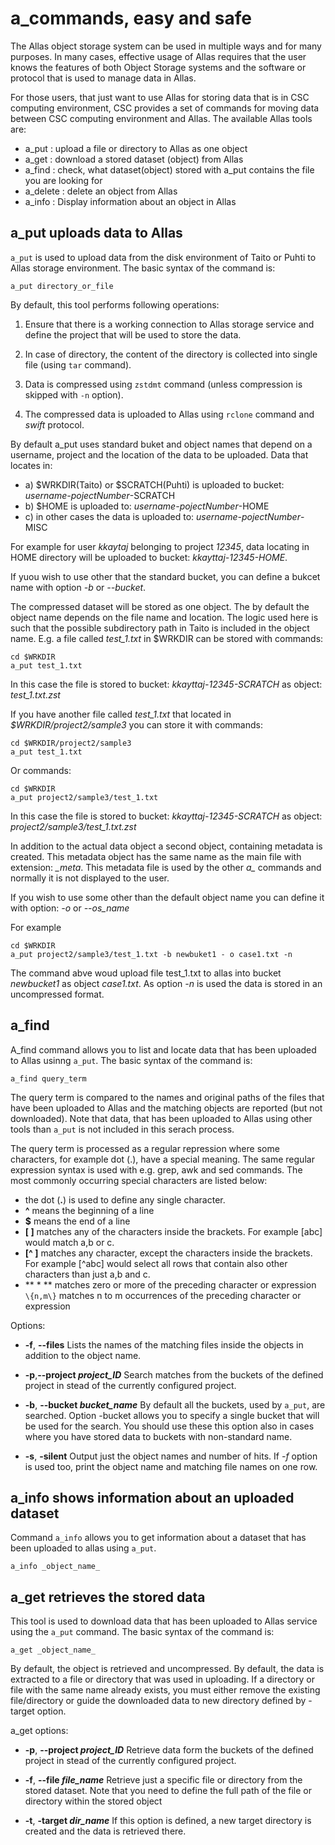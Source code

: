 # a_commands, easy and safe

The Allas object storage system can be used in multiple ways and for many purposes. In many cases, effective usage of Allas requires that the user knows the features of both Object Storage systems and the software or protocol that is used to manage data  in Allas.

For those users, that just want to use Allas for storing data that is in CSC computing environment, CSC provides a set of commands for moving data between CSC computing environment and Allas. The available Allas tools are:
  
- a_put : upload a file or directory to Allas as one object
- a_get : download a stored dataset (object) from Allas
- a_find : check, what dataset(object) stored with a_put contains the file you are looking for
- a_delete : delete an object from Allas
- a_info : Display information about an object in Allas


## a_put uploads data to Allas

`a_put` is used to upload data from the disk environment of Taito or Puhti to 
Allas storage environment. The basic syntax of the command is:

```
a_put directory_or_file
```

By default, this tool performs following operations:

1. Ensure that there is a working connection to Allas storage service and 
define the project that will be used to store the data.

2. In case of directory, the content of the directory is collected into single file
(using `tar` command).

3. Data is compressed using `zstdmt` command (unless compression is skipped with `-n` option).

4. The compressed data is uploaded to Allas using `rclone` command and _swift_ protocol.

By default a_put uses standard buket and object names that depend on a username, project and the location
of the data to be uploaded. Data that locates in:
 
  - a) $WRKDIR(Taito) or $SCRATCH(Puhti) is uploaded to bucket: _username-pojectNumber_-SCRATCH
  - b) $HOME is uploaded to: _username-pojectNumber_-HOME
  - c) in other cases the data is uploaded to: _username-pojectNumber_-MISC
  
For example for user _kkaytaj_ belonging to project _12345_, data locating in HOME directory
will be uploaded to bucket: _kkayttaj-12345-HOME_.

If yuou wish to use other that the standard bucket, you can define a bukcet name with option _-b_ or _--bucket_.

The compressed dataset will be stored as one object. The by default the object name depends on the
file name and location. The logic used here is such that the possible subdirectory path in Taito is included 
in the object name. E.g. a file called *test_1.txt* in $WRKDIR can be stored with commands:

```
cd $WRKDIR
a_put test_1.txt
```

In this case the file is stored to bucket: _kkayttaj-12345-SCRATCH_
as object: *test_1.txt.zst*

If you have another file called *test_1.txt* that located in _$WRKDIR/project2/sample3_
you can store it with commands:
   
```
cd $WRKDIR/project2/sample3
a_put test_1.txt
```
  
Or commands:
```
cd $WRKDIR
a_put project2/sample3/test_1.txt
```
In this case the file is stored to bucket: *kkayttaj-12345-SCRATCH* 
as object:  *project2/sample3/test_1.txt.zst*

In addition to the actual data object a second object, containing 
metadata is created. This metadata object has the same name as the
main file with extension: *_meta*. This metadata file is used by the 
other *a_* commands and normally it is not displayed to the user.

If you wish to use some other than the default object name you can define it with option: _-o_ or _--os_name_

For example
```
cd $WRKDIR
a_put project2/sample3/test_1.txt -b newbuket1 - o case1.txt -n
```
The command abve woud upload file test_1.txt to allas into bucket _newbucket1_ as object _case1.txt_.
As option _-n_ is used the data is stored in an uncompressed format. 




## a_find

A_find command allows you to list and locate data that has been uploaded to Allas usinng `a_put`.
The basic syntax of the command is:
```
a_find query_term
```

The query term is compared to the names and original paths of the files that have been uploaded to
Allas and the matching objects are reported (but not downloaded). Note that data, that has been uploaded 
to Allas using other tools than `a_put` is not included in this serach process.

The query term is processed as a regular repression where some characters, for example dot (.), have a special meaning.
The same regular expression syntax is used with e.g. grep, awk and sed commands.
The most commonly occurring special characters are listed below:

- the dot (**.**) is used to define any single character.
- **^** means the beginning of a line
- **$** means the end of a line
- **[ ]** matches any of the characters inside the brackets. For example [abc] would match a,b or c.
- **[^ ]** matches any character, except the characters inside the brackets.   
    For example [^abc] would select all rows that contain also other characters
    than just a,b and c.
- ** * ** matches zero or more of the preceding character or expression  
    `\{n,m\}` matches n to m occurrences of the preceding character or expression



Options:

- **-f**, **--files**  Lists the names of the matching files inside the objects in addition to the object name.

- **-p**,**--project _project_ID_**   Search matches from the buckets of the defined project in stead of the currently configured project. 

- **-b**, **--bucket _bucket_name_**   By default all the buckets, used by `a_put`, are searched. Option -bucket allows you to specify a single bucket that will be used for the search. You should use these this option also in cases where you have stored data to buckets with non-standard name.

- **-s**, **-silent**            Output just the object names and number of hits. If _-f_ option is used too, print the object            name and matching file names on one row.


## a_info shows information about an uploaded dataset
                             
Command `a_info` allows you to get information about a dataset that has been uploaded to allas using `a_put`.    

```
a_info _object_name_
```                          
                             
## a_get retrieves the stored data

This tool is used to download data that has been uploaded to Allas service using the `a_put` command.
The basic syntax of the command is:
```
a_get _object_name_
```

By default, the object is retrieved and uncompressed. By default, the data is extracted to a file or directory that was used in uploading. If a directory or file with the same name already exists, you must either remove the existing file/directory or guide the downloaded data to new directory defined by -target option.

a_get options:

- **-p**, **--project _project_ID_**  Retrieve data form the buckets of the defined project in stead of the currently configured project. 

- **-f**, **--file _file_name_**      Retrieve just a specific file or directory from the stored dataset. Note that you need to define the full path of the file or directory within the stored object

- **-t**, **-target _dir_name_**      If this option is defined, a new target directory is created and the data is retrieved there.



